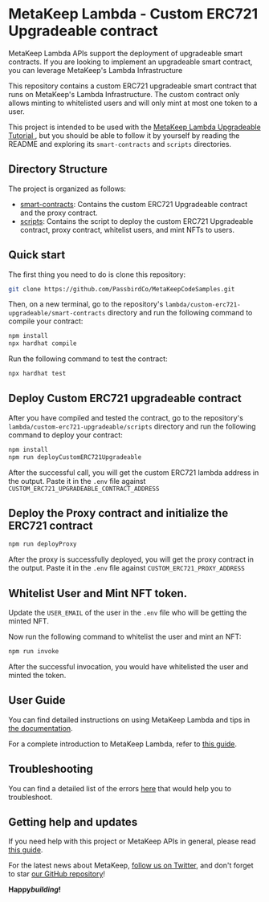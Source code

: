 # MetaKeep Lambda - Custom ERC721 Upgradeable contract

MetaKeep Lambda APIs support the deployment of upgradeable smart contracts. If you are looking to implement an upgradeable smart contract, you can leverage MetaKeep's Lambda Infrastructure

This repository contains a custom ERC721 upgradeable smart contract that runs on MetaKeep's Lambda Infrastructure.
The custom contract only allows minting to whitelisted users and will only mint at most one token to a user.

This project is intended to be used with the
[MetaKeep Lambda Upgradeable Tutorial ](https://docs.metakeep.xyz/docs/lambda-upgradeable), but you should be able to follow it by yourself by reading the README and exploring its `smart-contracts` and `scripts` directories.

## Directory Structure

The project is organized as follows:

- [smart-contracts](./smart-contracts/): Contains the custom ERC721 Upgradeable contract and the proxy contract.
- [scripts](./scripts): Contains the script to deploy the custom ERC721 Upgradeable contract, proxy contract, whitelist users, and mint NFTs to users.

## Quick start

The first thing you need to do is clone this repository:

```sh
git clone https://github.com/PassbirdCo/MetaKeepCodeSamples.git
```

Then, on a new terminal, go to the repository's `lambda/custom-erc721-upgradeable/smart-contracts` directory and run the following command to compile your contract:

```sh
npm install
npx hardhat compile
```

Run the following command to test the contract:

```sh
npx hardhat test
```

## Deploy Custom ERC721 upgradeable contract

After you have compiled and tested the contract, go to the repository's `lambda/custom-erc721-upgradeable/scripts` directory and run the following command to deploy your contract:

```sh
npm install
npm run deployCustomERC721Upgradeable
```

After the successful call, you will get the custom ERC721 lambda address in the output. Paste it in the `.env` file against `CUSTOM_ERC721_UPGRADEABLE_CONTRACT_ADDRESS`

## Deploy the Proxy contract and initialize the ERC721 contract

```sh
npm run deployProxy
```

After the proxy is successfully deployed, you will get the proxy contract in the output. Paste it in the `.env` file against `CUSTOM_ERC721_PROXY_ADDRESS`

## Whitelist User and Mint NFT token.

Update the `USER_EMAIL` of the user in the `.env` file who will be getting the minted NFT.

Now run the following command to whitelist the user and mint an NFT:

```sh
npm run invoke
```

After the successful invocation, you would have whitelisted the user and minted the token.

## User Guide

You can find detailed instructions on using MetaKeep Lambda and tips in [the documentation](https://docs.metakeep.xyz/reference/lambda-101).

For a complete introduction to MetaKeep Lambda, refer to [this guide](https://docs.metakeep.xyz/reference/lambda-101).

## Troubleshooting

You can find a detailed list of the errors [here](https://docs.metakeep.xyz/reference/api-error-status#v2applambdacreate) that would help you to troubleshoot.

## Getting help and updates

If you need help with this project or MetaKeep APIs in general, please read [this guide](https://docs.metakeep.xyz/).

For the latest news about MetaKeep, [follow us on Twitter](https://twitter.com/metakeep), and don't forget to star [our GitHub repository](https://github.com/PassbirdCo/MetaKeepCodeSamples.git)!

**Happy*building*!**

